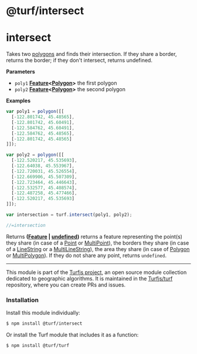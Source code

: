 # @turf/intersect

# intersect

Takes two [polygons](http://geojson.org/geojson-spec.html#polygon) and finds their intersection. If they share a border, returns the border; if they don't intersect, returns undefined.

**Parameters**

-   `poly1` **[Feature](http://geojson.org/geojson-spec.html#feature-objects)&lt;[Polygon](http://geojson.org/geojson-spec.html#polygon)>** the first polygon
-   `poly2` **[Feature](http://geojson.org/geojson-spec.html#feature-objects)&lt;[Polygon](http://geojson.org/geojson-spec.html#polygon)>** the second polygon

**Examples**

```javascript
var poly1 = polygon([[
  [-122.801742, 45.48565],
  [-122.801742, 45.60491],
  [-122.584762, 45.60491],
  [-122.584762, 45.48565],
  [-122.801742, 45.48565]
]]);

var poly2 = polygon([[
  [-122.520217, 45.535693],
  [-122.64038, 45.553967],
  [-122.720031, 45.526554],
  [-122.669906, 45.507309],
  [-122.723464, 45.446643],
  [-122.532577, 45.408574],
  [-122.487258, 45.477466],
  [-122.520217, 45.535693]
]]);

var intersection = turf.intersect(poly1, poly2);

//=intersection
```

Returns **([Feature](http://geojson.org/geojson-spec.html#feature-objects) \| [undefined](https://developer.mozilla.org/en-US/docs/Web/JavaScript/Reference/Global_Objects/undefined))** returns a feature representing the point(s) they share (in case of a [Point](http://geojson.org/geojson-spec.html#point)  or [MultiPoint](http://geojson.org/geojson-spec.html#multipoint)), the borders they share (in case of a [LineString](http://geojson.org/geojson-spec.html#linestring) or a [MultiLineString](http://geojson.org/geojson-spec.html#multilinestring)), the area they share (in case of [Polygon](http://geojson.org/geojson-spec.html#polygon) or [MultiPolygon](http://geojson.org/geojson-spec.html#multipolygon)). If they do not share any point, returns `undefined`.

<!-- This file is automatically generated. Please don't edit it directly:
if you find an error, edit the source file (likely index.js), and re-run
./scripts/generate-readmes in the turf project. -->

---

This module is part of the [Turfjs project](http://turfjs.org/), an open source
module collection dedicated to geographic algorithms. It is maintained in the
[Turfjs/turf](https://github.com/Turfjs/turf) repository, where you can create
PRs and issues.

### Installation

Install this module individually:

```sh
$ npm install @turf/intersect
```

Or install the Turf module that includes it as a function:

```sh
$ npm install @turf/turf
```
